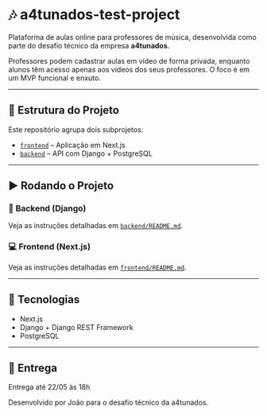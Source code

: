 # 🎶 a4tunados-test-project

Plataforma de aulas online para professores de música, desenvolvida como parte do desafio técnico da empresa **a4tunados**.

Professores podem cadastrar aulas em vídeo de forma privada, enquanto alunos têm acesso apenas aos vídeos dos seus professores. O foco é em um MVP funcional e enxuto.

---

## 📁 Estrutura do Projeto

Este repositório agrupa dois subprojetos:

- [`frontend`](https://github.com/JxVtrl/a4tunados-test-frontend) – Aplicação em Next.js
- [`backend`](https://github.com/JxVtrl/a4tunados-test-backend) – API com Django + PostgreSQL

---

## ▶️ Rodando o Projeto

### 🔧 Backend (Django)

Veja as instruções detalhadas em [`backend/README.md`](https://github.com/JxVtrl/a4tunados-test-backend/blob/dev/README.md).

### 💻 Frontend (Next.js)

Veja as instruções detalhadas em [`frontend/README.md`](https://github.com/JxVtrl/a4tunados-test-frontend/blob/dev/README.md).

---

## 🚀 Tecnologias

- Next.js
- Django + Django REST Framework
- PostgreSQL

---

## 📆 Entrega

Entrega até 22/05 às 18h

Desenvolvido por João para o desafio técnico da a4tunados.
